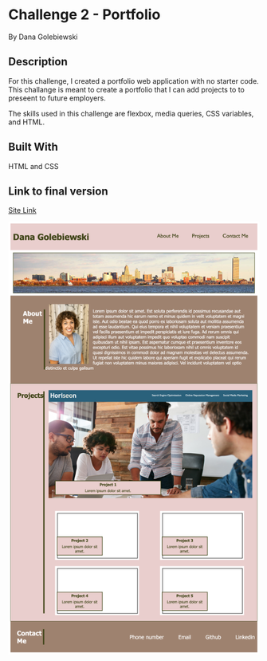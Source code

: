 # Challenge 2 - Portfolio

By Dana Golebiewski

## Description 
For this challenge, I created a portfolio web application with no starter code. This challange is meant to create a portfolio that I can add projects to to preseent to future employers. 

The skills used in this challenge are flexbox, media queries, CSS variables, and HTML. 

## Built With 
HTML and CSS 

## Link to final version 

[Site Link](https://danagolebiewski.github.io/challenge-1/)

![Website Preview](assets/images/website-preview.png)
